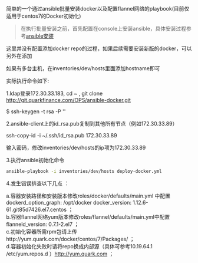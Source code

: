 简单的一个通过ansible批量安装docker以及配置flannel网络的playbook(目前仅适用于centos7的Docker初始化)

> 在执行批量安装之前，首先配置在console上安装ansible，具体安装过程参考[ansible安装](https://kevinguo.me/2017/07/06/ansible-client/)


这里并没有配置添加docker repo的过程，如果后续需要安装新版的docker，可以另外在添加

如果有多台主机，在inventories/dev/hosts里面添加hostname即可

实际执行命令如下:

1.ldap登录172.30.33.183,
   cd ~ ,
   git clone http://git.quarkfinance.com/OPS/ansible-docker.git

   $ ssh-keygen -t rsa -P ''
   
   
2.ansible-client上的id_rsa.pub复制到其他所有节点（例如172.30.33.89）
   
   ssh-copy-id -i ~/.ssh/id_rsa.pub 172.30.33.89
   
   输入密码，修改inventories/dev/hosts的ip项为172.30.33.89

3.执行ansible初始化命令
```bash
ansible-playbook -i inventories/dev/hosts deploy-docker.yml
```
4.发生错误排查以下几点 ：  

  a.容器安装路径和安装版本修改roles/docker/defaults/main.yml 中配置dockerd_option_graph: /opt/docker   docker_version: 1.12.6-61.git85d7426.el7.centos  ；  
  b.容器flannel网络yum版本修改roles/flannel/defaults/main.yml中配置 flanneld_version: 0.7.1-2.el7 ；   
  c.初始化容器所需rpm包请上传http://yum.quark.com/docker/centos/7/Packages/ ；  
  d.容器初始化失败时请将repo换成内部源（具体可参考10.19.64.1 /etc/yum.repos.d   ）http://yum.quark.com  ；  
